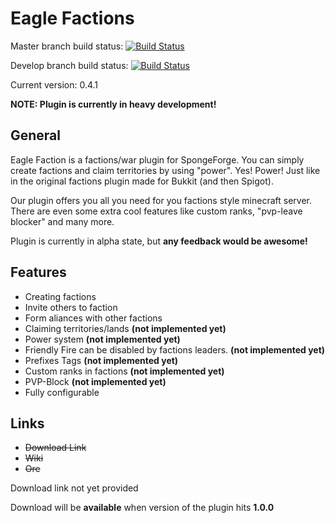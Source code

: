 # Eagle Factions

Master branch build status: [![Build Status](https://travis-ci.org/Aquerr/EagleFactions.svg?branch=master)](https://travis-ci.org/Aquerr/EagleFactions)

Develop branch build status: [![Build Status](https://travis-ci.org/Aquerr/EagleFactions.svg?branch=develop)](https://travis-ci.org/Aquerr/EagleFactions)

Current version: 0.4.1

**NOTE: Plugin is currently in heavy development!**

## General
Eagle Faction is a factions/war plugin for SpongeForge. You can simply create factions and claim territories by using "power". Yes! Power! Just like in the original factions plugin made for Bukkit (and then Spigot).

Our plugin offers you all you need for you factions style minecraft server. There are even some extra cool features like custom ranks, "pvp-leave blocker" and many more.

Plugin is currently in alpha state, but **any feedback would be awesome!**

## Features

* Creating factions
* Invite others to faction
* Form aliances with other factions
* Claiming territories/lands **(not implemented yet)**
* Power system **(not implemented yet)**
* Friendly Fire can be disabled by factions leaders. **(not implemented yet)**
* Prefixes Tags **(not implemented yet)**
* Custom ranks in factions **(not implemented yet)**
* PVP-Block **(not implemented yet)**
* Fully configurable

## Links

* ~~Download Link~~
* ~~Wiki~~
* ~~Ore~~

Download link not yet provided

Download will be **available** when version of the plugin hits **1.0.0**
